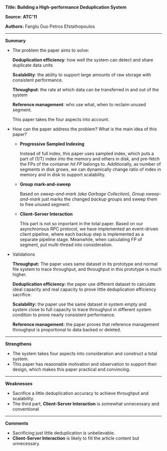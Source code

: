 **Title:** **Building a High-performance Deduplication System** 

**Source:** **ATC'11**

**Authors:** Fanglu Guo    Petros Efstathopoulos

---

**Summary**

- The problem the paper aims to solve:

  **Deduplication efficiency**: how well the system can detect and share duplicate data units

  **Scalability**: the ability to support large amounts of raw storage with consistent performance.

  **Throughput**: the rate at which data can be transferred in and out of the system

  **Reference management**: who use what, when to reclaim unused segment.

  This paper takes the four aspects into account.

- How can the paper address the problem? What is the main idea of this paper?

  - **Progressive Sampled Indexing**  

    Instead of full index, this paper uses sampled index, which puts a part of (1/T) index into  the memory and others in disk, and pre-fetch the FPs of the container *hit FP* belongs to. Additionally, as number of segments in disk grows, we can dynamically change ratio of index in memory and in disk to support scalability.

  - **Group mark-and-sweep**

    Based on *sweep-and-mark (aka Garbage Collection)*, *Group sweep-and-mark* just marks the changed *backup groups* and sweep them to free unused segment.

  - **Client-Server Interaction**  

    This part is not so important in the total paper. Based on our asynchronous RPC protocol, we have implemented an event-driven client pipeline, where each backup step is implemented as a separate pipeline stage. Meanwhile, when calculating FP of segment, put multi-thread into consideration.

- Validations

  **Throughput:** The paper uses same dataset in its prototype and normal file system to trace throughput,   and throughput in this prototype is much higher.
  
  **Deduplication efficiency:** the paper use different dataset to calculate ideal capacity and real capacity to prove little deduplication efficiency sacrifice. 
  
  **Scalability:** the paper use the same dataset in system empty and system close to full capacity   to trace throughput in different system condition to prove nearly consistent performance.
  
  **Reference management:** the paper proves that reference management throughput is proportional to data backed or deleted. 
  
  

---

**Strengthens**  

- The system takes four aspects into consideration and construct a total system.
- This paper has reasonable motivation and observation to support their design, which makes this paper practical and convincing. 

---

**Weaknesses**  

- Sacrifice a little deduplication accuracy to achieve throughput and scalability.
- The third part, **Client-Server Interaction** is somewhat unnecessary and  conventional 

---

**Comments**  

- Sacrificing just little deduplication is unbelievable.
-  **Client-Server Interaction** is likely to fill the article content but unnecessary.
